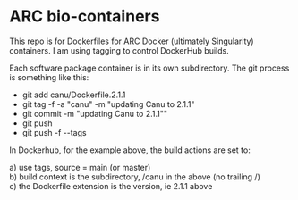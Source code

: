 # ARC bio-containers

This repo is for Dockerfiles for ARC Docker (ultimately Singularity) containers.  I am using tagging to control DockerHub builds.  

Each software package container is in its own subdirectory.  The git process is something like this:

 + git add canu/Dockerfile.2.1.1
 + git tag -f -a "canu" -m "updating Canu to 2.1.1"
 + git commit -m "updating Canu to 2.1.1""
 + git push
 + git push -f --tags
 
In Dockerhub, for the example above, the build actions are set to:

a) use tags, source = main (or master)  
b) build context is the subdirectory, /canu in the above (no trailing /)  
c) the Dockerfile extension is the version, ie 2.1.1 above  
